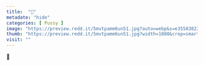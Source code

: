 ```yaml
---
title:  "🙊"
metadate: "hide"
categories: [ Pussy ]
image: "https://preview.redd.it/5mvtpamm6un51.jpg?auto=webp&s=e355838237701999e3f35edf1b61fc779de0eb63"
thumb: "https://preview.redd.it/5mvtpamm6un51.jpg?width=1080&crop=smart&auto=webp&s=aa1d52f985ae134e24d2f29d6150366efc2337cb"
visit: ""
---
```

🙊
